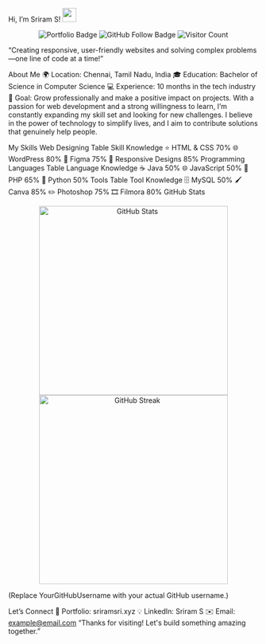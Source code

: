 Hi, I’m Sriram S! <img src="https://media.giphy.com/media/hvRJCLFzcasrR4ia7z/giphy.gif" width="28">
<p align="center"> <img src="https://img.shields.io/badge/Portfolio-sriramsri.xyz-blue?style=for-the-badge" alt="Portfolio Badge" /> <img src="https://img.shields.io/badge/GitHub-Follow%20Me-lightgrey?style=for-the-badge&logo=github" alt="GitHub Follow Badge" /> <img src="https://visitor-badge.laobi.icu/badge?page_id=YourGitHubUsername.YourGitHubUsername" alt="Visitor Count" /> </p>
“Creating responsive, user-friendly websites and solving complex problems—one line of code at a time!”

About Me
🌍 Location: Chennai, Tamil Nadu, India
🎓 Education: Bachelor of Science in Computer Science
💻 Experience: 10 months in the tech industry
🎯 Goal: Grow professionally and make a positive impact on projects.
With a passion for web development and a strong willingness to learn, I’m constantly expanding my skill set and looking for new challenges. I believe in the power of technology to simplify lives, and I aim to contribute solutions that genuinely help people.

My Skills
Web Designing
Table
Skill	Knowledge
⭐ HTML & CSS	70%
🌐 WordPress	80%
🎨 Figma	75%
📱 Responsive Designs	85%
Programming Languages
Table
Language	Knowledge
☕ Java	50%
🌐 JavaScript	50%
🐘 PHP	65%
🐍 Python	50%
Tools
Table
Tool	Knowledge
🗄️ MySQL	50%
🖌️ Canva	85%
✏️ Photoshop	75%
🎞️ Filmora	80%
GitHub Stats
<p align="center"> <img src="https://github-readme-stats.vercel.app/api?username=YourGitHubUsername&show_icons=true&theme=radical" width="380" alt="GitHub Stats"/> <br/> <img src="https://github-readme-streak-stats.herokuapp.com?user=YourGitHubUsername&theme=radical" width="380" alt="GitHub Streak"/> </p>
(Replace YourGitHubUsername with your actual GitHub username.)

Let’s Connect
💼 Portfolio: sriramsri.xyz
💡 LinkedIn: Sriram S
✉️ Email: example@email.com
“Thanks for visiting! Let's build something amazing together.”
